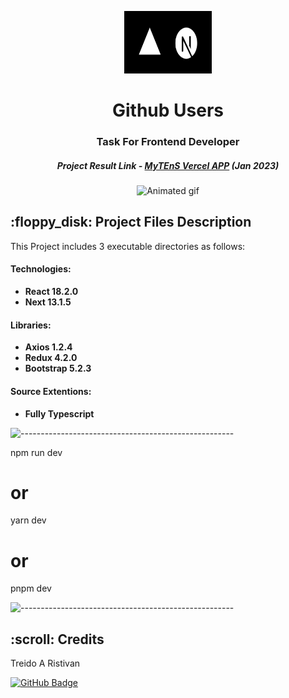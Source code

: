 <p align="center"> 
  <img src="/public/vercelnext.png" alt="Logo.png" width="140px" height="100px">
</p>
<h1 align="center"> Github Users </h1>
<h3 align="center"> Task For Frontend Developer </h3>
<h5 align="center"> Project Result Link - <a href="https://mytens-frontend-dev.vercel.app/">MyTEnS Vercel APP</a> (Jan 2023) </h5>

<p align="center"> 
<img src="/" alt="Animated gif" height="382px">
</p>

<h2> :floppy_disk: Project Files Description</h2>

<p>This Project includes 3 executable directories as follows:</p>
<h4>Technologies:</h4>
<ul>
  <li><b>React 18.2.0</b></li>
  <li><b>Next 13.1.5</b></li>
</ul>

<h4>Libraries:</h4>
<ul>
  <li><b>Axios 1.2.4</b></li>
  <li><b>Redux 4.2.0</b></li>
  <li><b>Bootstrap 5.2.3</b></li>
</ul>

<h4>Source Extentions:</h4>
<ul>
 <li><b>Fully Typescript</b></li>
</ul>

![-----------------------------------------------------](https://raw.githubusercontent.com/andreasbm/readme/master/assets/lines/rainbow.png)

npm run dev
# or
yarn dev
# or
pnpm dev

![-----------------------------------------------------](https://raw.githubusercontent.com/andreasbm/readme/master/assets/lines/rainbow.png)


<!-- CREDITS -->
<h2 id="credits"> :scroll: Credits</h2>

Treido A Ristivan

[![GitHub Badge](https://img.shields.io/badge/GitHub-100000?style=for-the-badge&logo=github&logoColor=white)](https://github.com/hellotrei)